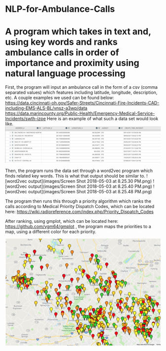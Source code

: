 # NLP-for-Ambulance-Calls

# A program which takes in text and, using key words and ranks ambulance calls in order of importance and proximity using natural language processing

First, the program will input an ambulance call in the form of a csv (comma separated values) which features including latitude, longitude, description, etc. A couple examples we used can be found below: 
https://data.cincinnati-oh.gov/Safer-Streets/Cincinnati-Fire-Incidents-CAD-including-EMS-ALS-BL/vnsz-a3wp/data
https://data.marincounty.org/Public-Health/Emergency-Medical-Service-Incidents/swth-izpe
Here is an example of what such a data set would look like. 
![data set](images/screenshot.png)

Then, the program runs the data set through a word2vec program which finds related key words. This is what that output should be similar to. 
![word2vec output](images/Screen Shot 2018-05-03 at 8.25.30 PM.png)
![word2vec output](images/Screen Shot 2018-05-03 at 8.25.40 PM.png)
![word2vec output](images/Screen Shot 2018-05-03 at 8.25.48 PM.png)

The program then runs this through a priority algorithm which ranks the calls according to Medical Priority Dispatch Codes, which can be located here: https://wiki.radioreference.com/index.php/Priority_Dispatch_Codes

After ranking, using gmplot, which can be located here: https://github.com/vgm64/gmplot , the program maps the priorities to a map, using a different color for each priority. 

![map output](images/map_example.png)

